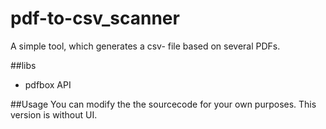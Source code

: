 # pdf-to-csv_scanner
A simple tool, which generates a csv- file based on several PDFs. 

##libs
- pdfbox API

##Usage
You can modify the the sourcecode for your own purposes. This version is without UI.

